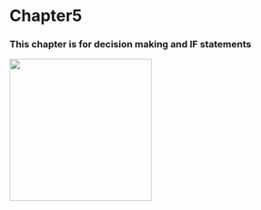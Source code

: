 # Chapter5
<h3>This chapter is for decision making and IF statements</h3>
<img src="Capture.PNG" height="250" width="250" "alt="flow chart for age program">

